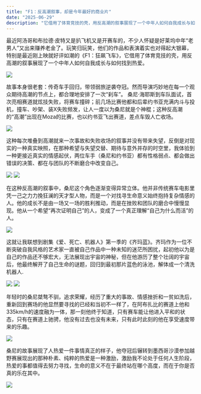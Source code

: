 ```yaml
---
title: "F1：反高潮叙事，却是今年最好的商业片"
date: "2025-06-29"
description: "它借用了体育竞技的壳，用反高潮的叙事展现了一个中年人如何自我成长与如何找到热爱"
---
```


最近阿汤哥和布拉德·皮特又是扒飞机又是开赛车的，不少人怀疑是好莱坞中年“老男人”又出来赚养老金了。玩笑归玩笑，他们的作品和表演着实也对得起大银幕，特别是最近刚上映就好评如潮的《F1：狂飙飞车》，它借用了体育竞技的壳，用反高潮的叙事展现了一个中年人如何自我成长与如何找到热爱。

![](http://sy7h435k1.hn-bkt.clouddn.com/1751849176_1Capture_2025-06-29_20.04.24.png)

故事本身很老套：传奇车手回归，带领弱旅逆袭夺冠。然而导演巧妙地在每一个观众期待高潮的节点上，都合理地安排了一次“刹车”。
桑尼·海耶斯到车队面试，首次亮相赛道就炫技失败，将赛车撞碎；前几场比赛他都和后辈约书亚充满内斗与投机，撞车、吵架、装X失败频发，让人一度以为桑尼就是个神棍；这种反高潮的“高潮”出现在Moza的比赛，也以约书亚飞出赛道，差点车毁人亡收场。

![](http://sy7h435k1.hn-bkt.clouddn.com/1751849478_1Capture_2025-06-29_20.08.12.png)

这种每次堆叠到高潮就来一次事故和失败收场的叙事并没有带来失望，反倒是对现实的一种真实映照，在那种希望与失望交替、期待与意外并存的时空里，我体验到一种更接近真实的情感起伏，两位车手（桑尼和约书亚）都有性格弱点、都会做出错误的决策、都在与团队的不断磨合中改变自己。

![](http://sy7h435k1.hn-bkt.clouddn.com/1751849471_1Capture_2025-06-29_20.06.55.png)
![](http://sy7h435k1.hn-bkt.clouddn.com/1751849481_1Capture_2025-06-29_20.09.19.png)

在这种反高潮的叙事中，桑尼这个角色逐渐变得异常立体。他并非传统赛车电影里凭一己之力力挽狂澜的天才型人物，而是一个对找寻生命意义始终抱持复杂情感的人。他的成长不是由一场又一场的胜利推动，而是在挫败和团队的磨合中慢慢显现。他从一个希望“再次证明自己”的人，变成了一个真正理解“自己为什么而活”的人。

![](http://sy7h435k1.hn-bkt.clouddn.com/1751849483_1Capture_2025-06-29_20.10.20.png)

这就让我联想到剧集《爱、死亡、机器人》第一季的《齐玛蓝》。齐玛作为一位不断突破自我风格的艺术家一直被自己作品中一种未知的迷茫所困扰，起初他以为是自己的作品还不够宏大，无法展现出宇宙的神秘，但在他游历了整个壮阔的宇宙后，他最终解开了自己生命的谜题，回归到最初那片蓝色的泳池，解体成一个清洗机器人.

![](http://sy7h435k1.hn-bkt.clouddn.com/1751849486_1Capture_2025-06-29_20.12.46.png)
![](http://sy7h435k1.hn-bkt.clouddn.com/1751849489_1Capture_2025-06-29_20.14.37.png)

年轻时的桑尼桀骜不驯，追求荣耀，经历了重大的事故、情感挫折和一贫如洗后，重新回到赛场的他显然要寻找的已经和当初不一样了，在阿布扎比的赛道上他和335km/h的速度融为一体，那一刻他终于知道，只有赛车能让他进入平和的状态，只有在赛道上驰骋，他没有过去也没有未来，只有此时此刻的他在享受速度带来的乐趣。

![](http://sy7h435k1.hn-bkt.clouddn.com/1751849208_1Capture_2025-06-29_20.05.59.png)

桑尼的故事展现了人热爱一件事情真正的样子，他夺冠后辗转到墨西哥沙漠参加越野赛展现出的那种朴素、纯粹的热爱是一种激励，激励我不论处于任何人生阶段，热爱的事都值得去努力寻找，生命的意义不在于最终站在哪个高度，而在于你是否真的乐在其中。

![](http://sy7h435k1.hn-bkt.clouddn.com/1751849475_1Capture_2025-06-29_20.07.27.png)

